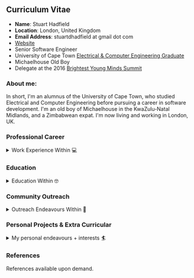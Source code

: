 ## Curriculum Vitae

* **Name**: Stuart Hadfield
* **Location**: London, United Kingdom
* **Email Address**: stuartdhadfield at gmail dot com
* [Website](https://www.stuarthadfield.com)
* Senior Software Engineer
* University of Cape Town [Electrical & Computer Engineering Graduate](http://www.ee.uct.ac.za/bachelor-science-engineering-electrical-and-computer-engineering)
* Michaelhouse Old Boy
* Delegate at the 2016 [Brightest Young Minds Summit](http://bym.co.za/)

### About me:

In short, I'm an alumnus of the University of Cape Town, who studied Electrical and Computer Engineering before pursuing a career in software development. I'm an old boy of Michaelhouse in the KwaZulu-Natal Midlands, and a Zimbabwean expat. I'm now living and working in London, UK.

### Professional Career

<details>
  <summary>Work Experience Within 💻</summary>

* [Globality](https://www.globality.com) - Senior Software Development Engineer (July 2020 - Present)
* [GoCardless](https://www.gocardless.com) - Software Development Engineer (June 2019 - July 2020)
* [ZappiStore](https://www.zappistore.com) - Software Development Engineer (July 2016 - May 2019)
* [OfferZen Make](https://make.offerzen.com/) - Make Master (March 2017 - May 2019)
* [Aerosud](http://www.ahrlac.com/) - Junior Engineer (2015-2016)
* Headquarters - Bartender (2014-2016)

**Tech Stack**:

I have worked most extensively with the following technologies (list is non-exhaustive):

- Languages: Ruby/Ruby on Rails, Python, React, PHP
- Infrastructure: K8s, Chef, Docker, Amazon Infra (EKS, ECS, S3, EC2, SNS/SQS, SES etc.), GCP, ELK
- DBs: PostgreSQL, MySQL

I am familiar with the following technologies:

- Languages: C, C++, Rust, GoLang

I am keen to work with technologies such as GoLang, Rust, and would like to continue furthering my experience in Python.

#### Globality (July 2020 - Present)

Globality is a San Fran based unicorn, endeavouring to build a service procurement marketplace powered by AI/NLP. I was an early joiner of the rapidly growing London office.

* **Technical**:
  - **London Feature Engineering**: I'm currently an engineer in the London Feature Engineering Team. We handle a lot of the "core business logic" style problems on the platform. The team maintains fundamental business problems, processes and models associated. Notably:
    - Led the rearchiteture of the authorization paradigm on platform, from RBAC to ABAC, backed by OPA.
    - Led the development of a solution for managing Auth0 tenants as code. Used Harness, EKS, Helm Charts, Terraform.
    - Led a few other platform-specific projects that require a bit of context - I'm happy to speak to these!


* **Non Technical**:
  - Outside of "strict" engineering disciplines, I'm heavily involved in some more strategic/process aspects, such as:
	- Interviewing: Whilst conducting interviews myself, I've also worked hard to streamline our interviewing process, including the structure of interviews, their contents, how we rotate interviewers to maintain a fair baseline for candidates, and training of other potential interviewers.
	- RCA review committee: I care quite a lot about learning from mistakes, and this is a process I have worked hard to revamp at Globality. As such, I'm part of the group of preliminary reviewers of any and all RCAs that arise.

#### GoCardless (June 2019 - July 2020)

I was moved over to London by [GoCardless](www.gocardless.com), where I worked for just over a year, a London based technology company trying to solve the problems with recurring payments.

##### Roles + Responsibilities

* **Technical**:
  - **Connect Team**: I was part of the Connect Team - which was responsible for a remit known as the Developer Platform. GoCardless has many external partners connecting to its service - and all things integrator<->GC was what this team of 6 took care of. Notably:
	- Instalment Schedules implementation
	- Lead platform migration from ES5 to ES7
	- Lead smart, credit-based refund initiative

#### ZappiStore (2016 - June 2019)

For three years I worked at [ZappiStore](www.zappi.io), a London based tech company, in the business of automating market research.

##### Roles + Responsibilities

* **Technical**:
	- **Performance team**: Focused on improving performance of platform, more than halved the load times of the main reporting platform functions.  Have given talks about some of this work @ conferences/meetups.
	- **Internationalisation Team**: Lead developer on a project that involved automating the localisation of the platform and contents generated therein.
	- **Sampling Team**: Lead developer on various projects relating to sample acquisition and management thereof.

* **Non Technical**:
	- **Technical Interviewer**: I acted as a technical interviewer for ZappiStore, interviewing candidates for engineering positions.
	- **Cultural Interviewer**: I wrote our company handbook, which is used as a reference and introduction for new joiners and employees.  As such, I was involved in phase 2 of many interviews, which was focused on assessing cultural fit of candidates.
	- **Onboarding**: I crafted a lot of our training material for developers, which has been used to help get junior/senior devs alike up to speed on the company's tech stack.

#### Offerzen Make (2017-2019, Part Time)

I acted as a 'Make Master', a developer coach if you will, for the Make Days hosted by [OfferZen](www.offerzen.com).  These are day-long courses on varying topics (AR, NLP, IoT) that help developers learn something new and encourage creativity.

##### Roles + Responsibilities

* **Make Master**:
	- Assist in creation of Make Day Course Material
	- Coach/teach/help developers during the make days

#### Aerosud Aviation (Late 2015 - Early 2016)

I employed as a junior engineer on the AHRLAC project during its design & testing phase, undertaken by Aerosud Aviation and the Paramount Group. This was to be South Africa's first homegrown fighter aircraft, spearheaded by the same engineers that built the Rooivalk helicopter.

##### Roles + Responsibilities

* **Junior Avionic Engineer**:
	- **Aircraft Avionics**: I was responsible for building a telemetry system that helped facilitate reliable reception of sensory data during flight tests.  This was accomplishing by building a tracking pedestal coupled with a bipolar antenna and bidirectional telemetric communication system.  The telemetry system was built using FPGAs and custom-designed microelectronics programmed in C.  The system tracked the aircraft in a range of up to 130kms (displacement) and up to 16000ft in altitude, with an error of 6 degrees.

</details>

### Education

<details>
  <summary>Education Within 🤓</summary>

* [University of Cape Town](http://www.uct.ac.za/), B.Sc. Eng. (Hons), Electrical + Computer Engineering:
	- Final Year: 1st (75%+) - NeXtRAD Networked Tracking Pedestal Control System
	- Leadership: Deputy Head Student of University House (Resigned)
	- Course Representative for Computer Science, Physics

* [Michaelhouse](https://www.michaelhouse.org/), Matric
	- Marks Achieved: 6 Distinctions (English, Mathematics, Advanced Programme Mathematics, Physical Sciences, Computer Science, Engineering Design; 80%+), 2 Merits (French, Life Orientation; 70%+), nationally top 5% for English, Mathematics, Computer Science
	- Top 50 in South Africa, De Beers English Olympiad
	- Top 100 in Province, Mathematics Olympiad
	- Academic Honours, Community Service Colours
	- Toastmasters Society (2x Best Prepared Speaker), 1st Team Debating, 1st Team Waterpolo, 2nd Team Squash, Gabriel Massey Award for Academic Excellence, Academic Student Leader

</details>

### Community Outreach

<details>
  <summary>Outreach Endeavours Within 🤗</summary>

* **Post University**
	- Code4CT, course facilitator focusing on teaching girls from underprivileged backgrounds the fundamentals of computer science.  This happened on an ad-hoc basis depending on the organisation's needs.
	- Round Table, a non-political, non-denominational association of young men between the ages of 18 and 40 embracing representatives of nearly every profession and occupation, and whose objectives encompass the encouragement of high ethical standards. As a member of the CT9s, we endeavour to improve public welfare in the greater Cape Town area through a variety of community-based events, fundraisers etc.

* **University of Cape Town**
	- As a member of the surfing team/society, I helped facilitate outreach sessions every Friday/Saturday.  The aim of this was of course, to teach children from underprivileged backgrounds to surf, but moreover to be someone with whom they may discuss their aspirations, what studying at university is like etc. Children from poorer communities in South Africa benefit hugely from the opportunity to broaden their mind and improve social awareness, so that was the main focus.

* **Michaelhouse**
	- Peter Brown Award for Community Service: Endeavoured to provide a basic music department for one of the local rural schools - Crystal Springs Primary.  Featured in local newspapers.
	- SMILE Literacy Program, helping to improve the English literacy of Zulu speaking primary school children through reading/conversational exercises.

</details>

### Personal Projects & Extra Curricular

<details>
  <summary>My personal endeavours + interests 🏄‍</summary>

##### Personal Projects

*(It's worth noting, many of these are still WIP)*

- **Whismur**:
	- I built this because my mother was frustrated with the audio balance of David Attenborough's Planet Earth II (loud music, quiet narration).  It's an audio analysis library written in Python that attempts to classify a sound wave as music or speech using a variety of techniques:
		* Feature extraction (Mel-frequency cepstrum, Zero-crossover, Spectrogram Analysis, Chromatic Analysis)
		* K-NN Classification, Supervised Segmentation, Unsupervised Segmentation, Audio Regression Models
	- Using a Raspberry Pi with a microphone + transmitter, it tries to adjust volume on the television in realtime based on the characteristics of the sound waves emitted.

- **Theia**:
	- This was an experiment in Machine Vision, that used a simple SVM and linear regression written in Python to perform realtime vehicle detection.

- **Robbibot**:
	- A learn-it-myself experiment when I was interested in ActionCable and its inner workings, I built a lightweight chatbot for Slack that connected to a Raspberry Pi in the coffee shop down the road, so I could order things from the coffee shop by chatting to the bot on slack. Written in Ruby.

- **Mandala-Sphero**:
	- An experiment in IoT written in Javascript, whereby a simple HTML5 Mandala-drawing canvas was provided, input from the user was published to an AWS topic, and then read by a Raspberry Pi, which controlled n-Spheros. The end goal is to do long-exposure/time-lapse aerial photography of the n-Spheros developing a mandala that mimics the one the user drew.

#### Additional:

I'm a fairly active person, I row for Thames Rowing Club on Putney Embankment. If I'm not there, I'm on my bike cycling into the countryside.

- **Misc Certifications:**
	- PADI Certified Advanced Diver, RSM Gr3 Drums, VW Driving Academy High Performance and Defensive Driving Certifications, Shakers IBT Certification

</details>

### References

References available upon demand.
